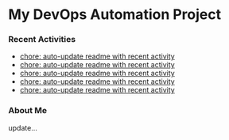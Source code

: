 # My DevOps Automation Project

### Recent Activities
<!-- activity:START -->
- [chore: auto-update readme with recent activity](https://github.com/kaigiii/mybowling-app/commit/055bcbe9b2d72e1bae9023bab29832a52a0faf14)
- [chore: auto-update readme with recent activity](https://github.com/kaigiii/mybowling-app/commit/03e456a7ebc8fc03169934bc90f1cca821cec277)
- [chore: auto-update readme with recent activity](https://github.com/kaigiii/mybowling-app/commit/85287a593d972784daff8ba5261f419f69a5435b)
- [chore: auto-update readme with recent activity](https://github.com/kaigiii/mybowling-app/commit/80c42e82b3bc26b5610e9297f2ffc21e6b217b03)
- [chore: auto-update readme with recent activity](https://github.com/kaigiii/mybowling-app/commit/005e298d20ff8840bc69562c7b7c789234f9c60c)
<!-- activity:END -->

### About Me
<!-- MYLINKS:START -->
<!-- MYLINKS:END -->

update...
